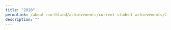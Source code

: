 ```yaml
---
title: "2018"
permalink: /about-northland/achievements/current-student-achievements/2018/
description: ""
---
```

